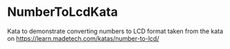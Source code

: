 # NumberToLcdKata
Kata to demonstrate converting numbers to LCD format taken from the kata on https://learn.madetech.com/katas/number-to-lcd/

